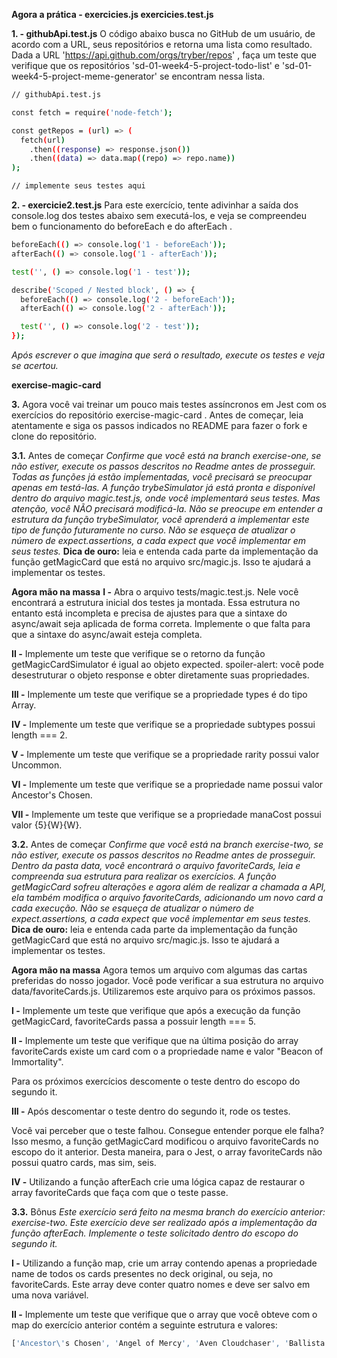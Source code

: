 **Agora a prática - exercicies.js exercicies.test.js**

**1. - githubApi.test.js** O código abaixo busca no GitHub de um usuário, de acordo com a URL, seus repositórios e retorna uma lista como resultado. Dada a URL 'https://api.github.com/orgs/tryber/repos' , faça um teste que verifique que os repositórios 'sd-01-week4-5-project-todo-list' e 'sd-01-week4-5-project-meme-generator' se encontram nessa lista.
```sh
// githubApi.test.js

const fetch = require('node-fetch');

const getRepos = (url) => (
  fetch(url)
    .then((response) => response.json())
    .then((data) => data.map((repo) => repo.name))
);

// implemente seus testes aqui
```

**2. - exercicie2.test.js** Para este exercício, tente adivinhar a saída dos console.log dos testes abaixo sem executá-los, e veja se compreendeu bem o funcionamento do beforeEach e do afterEach .
```sh
beforeEach(() => console.log('1 - beforeEach'));
afterEach(() => console.log('1 - afterEach'));

test('', () => console.log('1 - test'));

describe('Scoped / Nested block', () => {
  beforeEach(() => console.log('2 - beforeEach'));
  afterEach(() => console.log('2 - afterEach'));

  test('', () => console.log('2 - test'));
});
```
_Após escrever o que imagina que será o resultado, execute os testes e veja se acertou._

**exercise-magic-card**

**3.** Agora você vai treinar um pouco mais testes assíncronos em Jest com os exercícios do repositório exercise-magic-card . Antes de começar, leia atentamente e siga os passos indicados no README para fazer o fork e clone do repositório.

**3.1.** Antes de começar
  _Confirme que você está na branch exercise-one, se não estiver, execute os passos descritos no Readme antes de prosseguir._
  _Todas as funções já estão impĺementadas, você precisará se preocupar apenas em testá-las._
  _A função trybeSimulator já está pronta e disponível dentro do arquivo magic.test.js, onde você implementará seus testes. Mas atenção, você NÃO precisará modificá-la._
  _Não se preocupe em entender a estrutura da função trybeSimulator, você aprenderá a implementar este tipo de função futuramente no curso._
  _Não se esqueça de atualizar o número de expect.assertions, a cada expect que você implementar em seus testes._
**Dica de ouro:** leia e entenda cada parte da implementação da função getMagicCard que está no arquivo src/magic.js. Isso te ajudará a implementar os testes.

**Agora mão na massa**
**I -** Abra o arquivo tests/magic.test.js. Nele você encontrará a estrutura inicial dos testes ja montada. Essa estrutura no entanto está incompleta e precisa de ajustes para que a sintaxe do async/await seja aplicada de forma correta. Implemente o que falta para que a sintaxe do async/await esteja completa.

**II -** Implemente um teste que verifique se o retorno da função getMagicCardSimulator é igual ao objeto expected. spoiler-alert: você pode desestruturar o objeto response e obter diretamente suas propriedades.

**III -** Implemente um teste que verifique se a propriedade types é do tipo Array.

**IV -** Implemente um teste que verifique se a propriedade subtypes possui length === 2.

**V -** Implemente um teste que verifique se a propriedade rarity possui valor Uncommon.

**VI -** Implemente um teste que verifique se a propriedade name possui valor Ancestor's Chosen.

**VII -** Implemente um teste que verifique se a propriedade manaCost possui valor {5}{W}{W}.

**3.2.** Antes de começar
  _Confirme que você está na branch exercise-two, se não estiver, execute os passos descritos no Readme antes de prosseguir._
  _Dentro da pasta data, você encontrará o arquivo favoriteCards, leia e compreenda sua estrutura para realizar os exercícios._
  _A função getMagicCard sofreu alterações e agora além de realizar a chamada a API, ela também modifica o arquivo favoriteCards, adicionando um novo card a cada execução._
  _Não se esqueça de atualizar o número de expect.assertions, a cada expect que você implementar em seus testes._
**Dica de ouro:** leia e entenda cada parte da implementação da função getMagicCard que está no arquivo src/magic.js. Isso te ajudará a implementar os testes.

**Agora mão na massa**
Agora temos um arquivo com algumas das cartas preferidas do nosso jogador. Você pode verificar a sua estrutura no arquivo data/favoriteCards.js. Utilizaremos este arquivo para os próximos passos.

**I -** Implemente um teste que verifique que após a execução da função getMagicCard, favoriteCards passa a possuir length === 5.

**II -** Implemente um teste que verifique que na última posição do array favoriteCards existe um card com o a propriedade name e valor "Beacon of Immortality".

Para os próximos exercícios descomente o teste dentro do escopo do segundo it.

**III -** Após descomentar o teste dentro do segundo it, rode os testes.

Você vai perceber que o teste falhou. Consegue entender porque ele falha? Isso mesmo, a função getMagicCard modificou o arquivo favoriteCards no escopo do it anterior. Desta maneira, para o Jest, o array favoriteCards não possui quatro cards, mas sim, seis.

**IV -** Utilizando a função afterEach crie uma lógica capaz de restaurar o array favoriteCards que faça com que o teste passe.

**3.3.** Bônus
  _Este exercício será feito na mesma branch do exercício anterior: exercise-two._
  _Este exercício deve ser realizado após a implementação da função afterEach._
  _Implemente o teste solicitado dentro do escopo do segundo it._

**I -** Utilizando a função map, crie um array contendo apenas a propriedade name de todos os cards presentes no deck original, ou seja, no favoriteCards. Este array deve conter quatro nomes e deve ser salvo em uma nova variável.

**II -** Implemente um teste que verifique que o array que você obteve com o map do exercício anterior contém a seguinte estrutura e valores:

```sh
['Ancestor\'s Chosen', 'Angel of Mercy', 'Aven Cloudchaser', 'Ballista Squad']
```